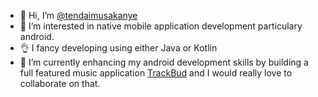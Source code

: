 - 👋 Hi, I’m [@tendaimusakanye](https://github.com/tendaimusakanye)
- 👀 I’m interested in native mobile application development particulary android.
-  👌 I fancy developing using either Java or Kotlin
- 🌱 I’m currently enhancing my android development skills by building a full featured music application [TrackBud](https://github.com/tendaimusakanye/TrackBud) and I would really love to collaborate on that. 



<!---
tendaimusakanye/tendaimusakanye is a ✨ special ✨ repository because its `README.md` (this file) appears on your GitHub profile.
You can click the Preview link to take a look at your changes.
--->

